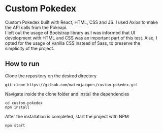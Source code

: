# Custom Pokedex

Custom Pokedex built with React, HTML, CSS and JS. I used Axios to make the API calls from the Pokeapi.  
I left out the usage of Bootstrap library as I was informed that UI development with HTML and CSS was an important part of this test. Also, I opted for the usage of vanilla CSS instead of Sass, to preserve the simplicity of the project.

## How to run
Clone the repository on the desired directory
```
git clone https://github.com/mateojacques/custom-pokedex.git
```

Navigate inside the clone folder and install the dependencies
```
cd custom-pokedex
npm install
```

After the installation is completed, start the project with NPM

```
npm start
```


